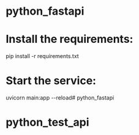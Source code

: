 # python_fastapi

# Install the requirements:
pip install -r requirements.txt

# Start the service:
uvicorn main:app --reload# python_fastapi
# python_test_api
